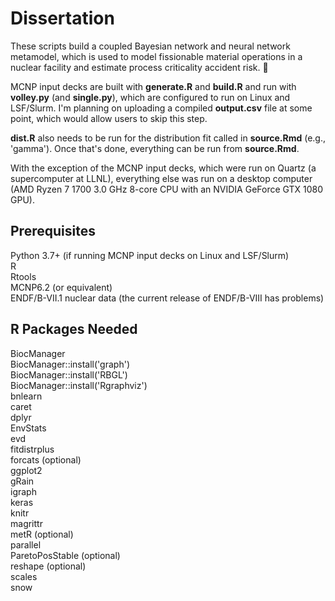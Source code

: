 # Dissertation

These scripts build a coupled Bayesian network and neural network metamodel, which is used to model fissionable material operations in a nuclear facility and estimate process criticality accident risk. 🤯  

MCNP input decks are built with **generate.R** and **build.R** and run with **volley.py** (and **single.py**), which are configured to run on Linux and LSF/Slurm. I'm planning on uploading a compiled **output.csv** file at some point, which would allow users to skip this step.  

**dist.R** also needs to be run for the distribution fit called in **source.Rmd** (e.g., 'gamma'). Once that's done, everything can be run from **source.Rmd**.  

With the exception of the MCNP input decks, which were run on Quartz (a supercomputer at LLNL), everything else was run on a desktop computer (AMD Ryzen 7 1700 3.0 GHz 8-core CPU with an NVIDIA GeForce GTX 1080 GPU).  

## Prerequisites
Python 3.7+ (if running MCNP input decks on Linux and LSF/Slurm)  
R  
Rtools  
MCNP6.2 (or equivalent)  
ENDF/B-VII.1 nuclear data (the current release of ENDF/B-VIII has problems)  

## R Packages Needed
BiocManager  
BiocManager::install('graph')  
BiocManager::install('RBGL')  
BiocManager::install('Rgraphviz')  
bnlearn  
caret  
dplyr  
EnvStats  
evd  
fitdistrplus  
forcats (optional)  
ggplot2  
gRain  
igraph  
keras  
knitr  
magrittr  
metR (optional)  
parallel  
ParetoPosStable (optional)  
reshape (optional)  
scales  
snow  
